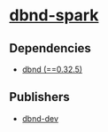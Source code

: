 # [dbnd-spark](https://pypi.org/project/dbnd-spark)

## Dependencies
- [dbnd (==0.32.5)](packages/d/dbnd.md)



## Publishers
- [dbnd-dev](https://pypi.org/user/dbnd-dev)

